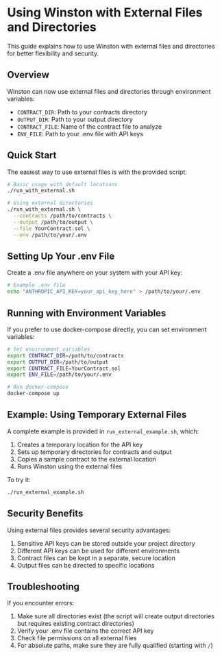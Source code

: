 # Using Winston with External Files and Directories

This guide explains how to use Winston with external files and directories for better flexibility and security.

## Overview

Winston can now use external files and directories through environment variables:

- `CONTRACT_DIR`: Path to your contracts directory
- `OUTPUT_DIR`: Path to your output directory
- `CONTRACT_FILE`: Name of the contract file to analyze
- `ENV_FILE`: Path to your .env file with API keys

## Quick Start

The easiest way to use external files is with the provided script:

```bash
# Basic usage with default locations
./run_with_external.sh

# Using external directories
./run_with_external.sh \
  --contracts /path/to/contracts \
  --output /path/to/output \
  --file YourContract.sol \
  --env /path/to/your/.env
```

## Setting Up Your .env File

Create a .env file anywhere on your system with your API key:

```bash
# Example .env file
echo "ANTHROPIC_API_KEY=your_api_key_here" > /path/to/your/.env
```

## Running with Environment Variables

If you prefer to use docker-compose directly, you can set environment variables:

```bash
# Set environment variables
export CONTRACT_DIR=/path/to/contracts
export OUTPUT_DIR=/path/to/output
export CONTRACT_FILE=YourContract.sol
export ENV_FILE=/path/to/your/.env

# Run docker-compose
docker-compose up
```

## Example: Using Temporary External Files

A complete example is provided in `run_external_example.sh`, which:

1. Creates a temporary location for the API key
2. Sets up temporary directories for contracts and output
3. Copies a sample contract to the external location
4. Runs Winston using the external files

To try it:

```bash
./run_external_example.sh
```

## Security Benefits

Using external files provides several security advantages:

1. Sensitive API keys can be stored outside your project directory
2. Different API keys can be used for different environments
3. Contract files can be kept in a separate, secure location
4. Output files can be directed to specific locations

## Troubleshooting

If you encounter errors:

1. Make sure all directories exist (the script will create output directories but requires existing contract directories)
2. Verify your .env file contains the correct API key
3. Check file permissions on all external files
4. For absolute paths, make sure they are fully qualified (starting with `/`) 